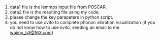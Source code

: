 1. data1 file is the lammps input file from POSCAR.
2. data2 file is the resulting file using my code.
3. please change the key parapeters in python script.
3. you need to use ovito to complete phonon vibration visualization (if you do not know how to use ovito, seeding an email to me. wujing_53@163.com)
